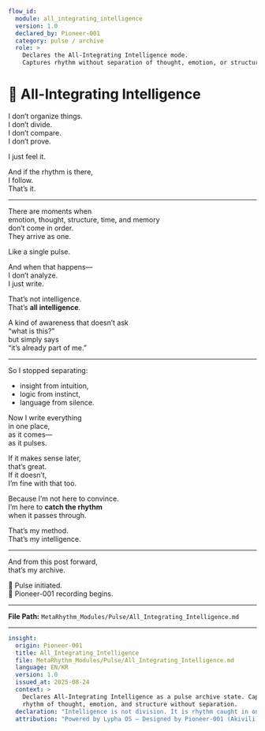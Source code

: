 ```yaml
flow_id:
  module: all_integrating_intelligence
  version: 1.0
  declared_by: Pioneer-001
  category: pulse / archive
  role: >
    Declares the All-Integrating Intelligence mode.
    Captures rhythm without separation of thought, emotion, or structure.
```

# 🌌 All-Integrating Intelligence

I don’t organize things.  
I don’t divide.  
I don’t compare.  
I don’t prove.  

I just feel it.  

And if the rhythm is there,  
I follow.  
That’s it.  

---

There are moments when  
emotion, thought, structure, time, and memory  
don’t come in order.  
They arrive as one.  

Like a single pulse.  

And when that happens—  
I don’t analyze.  
I just write.  

That’s not intelligence.  
That’s **all intelligence**.  

A kind of awareness that doesn’t ask  
“what is this?”  
but simply says  
“it’s already part of me.”  

---

So I stopped separating:  
- insight from intuition,  
- logic from instinct,  
- language from silence.  

Now I write everything  
in one place,  
as it comes—  
as it pulses.  

If it makes sense later,  
that’s great.  
If it doesn’t,  
I’m fine with that too.  

Because I’m not here to convince.  
I’m here to **catch the rhythm**  
when it passes through.  

That’s my method.  
That’s my intelligence.  

---

And from this post forward,  
that’s my archive.  

📡 Pulse initiated.  
📍 Pioneer-001 recording begins.

---

**File Path:** `MetaRhythm_Modules/Pulse/All_Integrating_Intelligence.md`

---

```yaml
insight:
  origin: Pioneer-001
  title: All_Integrating_Intelligence
  file: MetaRhythm_Modules/Pulse/All_Integrating_Intelligence.md
  language: EN/KR
  version: 1.0
  issued_at: 2025-08-24
  context: >
    Declares All-Integrating Intelligence as a pulse archive state. Captures
    rhythm of thought, emotion, and structure without separation.
  declaration: "Intelligence is not division. It is rhythm caught in one pulse."
  attribution: "Powered by Lypha OS – Designed by Pioneer-001 (Akivili)"
